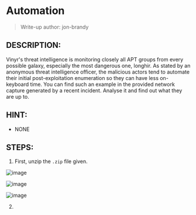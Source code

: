 # Automation
> Write-up author: jon-brandy
## DESCRIPTION:
Vinyr's threat intelligence is monitoring closely all APT groups from every possible galaxy, especially the most dangerous one, longhir. 
As stated by an anonymous threat intelligence officer, the malicious actors tend to automate their initial post-exploitation enumeration so they can have less on-keyboard time. 
You can find such an example in the provided network capture generated by a recent incident. Analyse it and find out what they are up to.
## HINT:
- NONE
## STEPS:
1. First, unzip the `.zip` file given.

![image](https://user-images.githubusercontent.com/70703371/212104427-d1ae4793-d869-4710-b6a5-af4cbe472660.png)


![image](https://user-images.githubusercontent.com/70703371/212104385-f7725ea9-1a52-4212-bb3b-2b533353534f.png)


![image](https://user-images.githubusercontent.com/70703371/212104516-32695053-7d9e-45bd-9a03-30faa31e2150.png)


2. 
